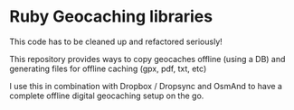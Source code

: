 # Ruby Geocaching libraries

This code has to be cleaned up and refactored seriously!

This repository provides ways to copy geocaches offline (using a DB) and generating files for offline caching (gpx, pdf, txt, etc)

I use this in combination with Dropbox / Dropsync and OsmAnd to have a complete offline digital geocaching setup on the go.

